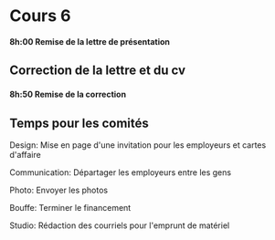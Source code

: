 # Cours 6

<h4>8h:00 Remise de la lettre de présentation</h4>

<h2>Correction de la lettre et du cv</p>
<h4>8h:50 Remise de la correction</h4>
  
<h2>Temps pour les comités</h2>
<p>Design: Mise en page d'une invitation pour les employeurs et cartes d'affaire</p>
<p>Communication: Départager les employeurs entre les gens</p>
<p>Photo: Envoyer les photos</p>
<p>Bouffe: Terminer le financement</p>
<p>Studio: Rédaction des courriels pour l'emprunt de matériel</p>
